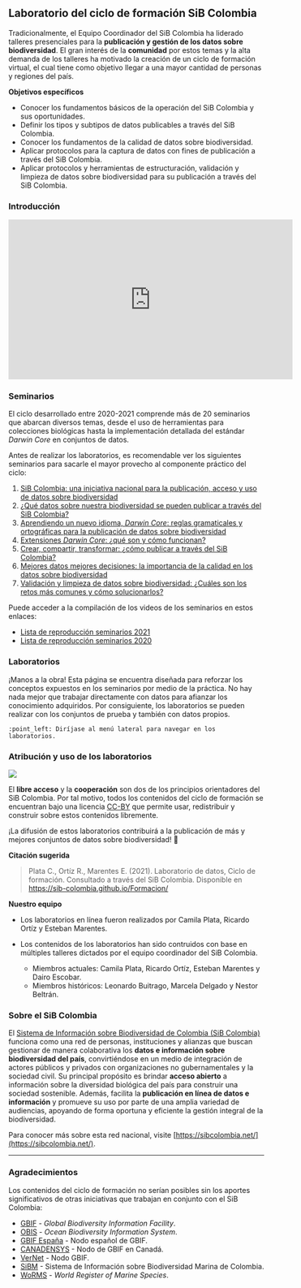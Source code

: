 ## Laboratorio del ciclo de formación SiB Colombia

Tradicionalmente, el Equipo Coordinador del SiB Colombia ha liderado talleres presenciales para la **publicación y gestión de los datos sobre biodiversidad**. El gran interés de la **comunidad** por estos temas y la alta demanda de los talleres ha motivado la creación de un ciclo de formación virtual, el cual tiene como objetivo llegar a una mayor cantidad de personas y regiones del país.  

**Objetivos específicos**

* Conocer los fundamentos básicos de la operación del SiB Colombia y sus oportunidades.
* Definir los tipos y subtipos de datos publicables a través del SiB Colombia.
* Conocer los fundamentos de la calidad de datos sobre biodiversidad.
* Aplicar protocolos para la captura de datos con fines de publicación a través del SiB Colombia.
* Aplicar protocolos y herramientas de estructuración, validación y limpieza de datos sobre biodiversidad para su publicación a través del SiB Colombia.

### Introducción

<iframe width="560" height="315" src="https://www.youtube.com/embed/eNQh6YJlhBk" title="YouTube video player" frameborder="0" allow="accelerometer; autoplay; clipboard-write; encrypted-media; gyroscope; picture-in-picture" allowfullscreen></iframe>


### Seminarios

El ciclo desarrollado entre 2020-2021 comprende más de 20 seminarios que abarcan diversos temas, desde el uso de herramientas para colecciones biológicas hasta la implementación detallada del estándar *Darwin Core* en conjuntos de datos.

Antes de realizar los laboratorios, es recomendable ver los siguientes seminarios para sacarle el mayor provecho al componente práctico del ciclo:

1. [SiB Colombia: una iniciativa nacional para la publicación, acceso y uso de datos sobre biodiversidad](https://youtu.be/ImptmviMXgI)
2. [¿Qué datos sobre nuestra biodiversidad se pueden publicar a través del SiB Colombia?](https://youtu.be/_f4gGfIBN3U)
3. [Aprendiendo un nuevo idioma, *Darwin Core*: reglas gramaticales y ortográficas para la publicación de datos sobre biodiversidad](https://youtu.be/nYGu8KY_K6U)
4. [Extensiones *Darwin Core*: ¿qué son y cómo funcionan?](https://youtu.be/Gu7Z8irxW7k)
5. [Crear, compartir, transformar: ¿cómo publicar a través del SiB Colombia?](https://youtu.be/Q83XpNQwyEc)
6. [Mejores datos mejores decisiones: la importancia de la calidad en los datos sobre biodiversidad](https://youtu.be/_JBbEjG1wAU)
7. [Validación y limpieza de datos sobre biodiversidad: ¿Cuáles son los retos más comunes y cómo solucionarlos?](https://youtu.be/M8AgoWnLkrg)

Puede acceder a la compilación de los videos de los seminarios en estos enlaces:
- [Lista de reproducción seminarios 2021](https://www.youtube.com/watch?v=ubpHPFPD-zU&list=PL_KzX3Rxxwb3MA55uX9105Y89QWAbMiKu)
- [Lista de reproducción seminarios 2020](https://www.youtube.com/watch?v=_f4gGfIBN3U&list=PL_KzX3Rxxwb0ON-iZSZMI2fOF_xaSir8l)


### Laboratorios

¡Manos a la obra! Esta página se encuentra diseñada para reforzar los conceptos expuestos en los seminarios por medio de la práctica. No hay nada mejor que trabajar directamente con datos para afianzar los conocimiento adquiridos. Por consiguiente, los laboratorios se pueden realizar con los conjuntos de prueba y también con datos propios.

```note
:point_left: Diríjase al menú lateral para navegar en los laboratorios.
```
### Atribución y uso de los laboratorios

![](https://licensebuttons.net/l/by/3.0/88x31.png)

El **libre acceso** y la **cooperación** son dos de los principios orientadores del SiB Colombia. Por tal motivo, todos los contenidos del ciclo de formación se encuentran bajo una licencia [CC-BY](https://creativecommons.org/licenses/by/4.0/) que permite usar, redistribuir y construir sobre estos contenidos libremente.

¡La difusión de estos laboratorios contribuirá a la publicación de más y mejores conjuntos de datos sobre biodiversidad! :open_hands:

**Citación sugerida**

> Plata C., Ortíz R., Marentes E. (2021). Laboratorio de datos, Ciclo de formación. Consultado a través del SiB Colombia. Disponible en https://sib-colombia.github.io/Formacion/
>

**Nuestro equipo**
* Los laboratorios en línea fueron realizados por Camila Plata, Ricardo Ortíz y Esteban Marentes.

* Los contenidos de los laboratorios han sido contruidos con base en múltiples talleres dictados por el equipo coordinador del SiB Colombia. 
  * Miembros actuales: Camila Plata, Ricardo Ortíz, Esteban Marentes y Dairo Escobar.
  * Miembros históricos: Leonardo Buitrago, Marcela Delgado y Nestor Beltrán.

### Sobre el SiB Colombia

El [Sistema de Información sobre Biodiversidad de Colombia (SiB Colombia)](https://sibcolombia.net/) funciona como una red de personas, instituciones y alianzas que buscan gestionar de manera colaborativa los **datos e información sobre biodiversidad del país**, convirtiéndose en un medio de integración de actores públicos y privados con organizaciones no gubernamentales y la sociedad civil. Su principal propósito es brindar **acceso abierto** a información sobre la diversidad biológica del país para construir una sociedad sostenible. Además, facilita la **publicación en línea de datos e información** y promueve su uso por parte de una amplia variedad de audiencias, apoyando de forma oportuna y eficiente la gestión integral de la biodiversidad.

Para conocer más sobre esta red nacional, visite [https://sibcolombia.net/](https://sibcolombia.net/).

----
### Agradecimientos

Los contenidos del ciclo de formación no serían posibles sin los aportes significativos de otras iniciativas que trabajan en conjunto con el SiB Colombia:

* [GBIF](https://www.gbif.org/es/) - *Global Biodiversity Information Facility*.
* [OBIS](https://obis.org/) - *Ocean Biodiversity Information System*.
* [GBIF España](https://www.gbif.es/) - Nodo español de GBIF.
* [CANADENSYS](https://www.canadensys.net/) - Nodo de GBIF en Canadá.
* [VerNet](http://vertnet.org/) - Nodo GBIF.
* [SiBM](https://siam.invemar.org.co/sibm) - Sistema de Información sobre Biodiversidad Marina de Colombia.
* [WoRMS](http://marinespecies.org/) - *World Register of Marine Species*.

